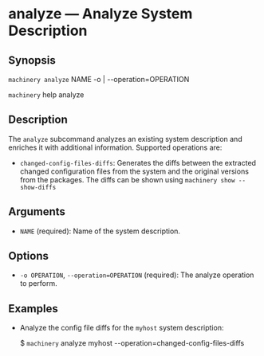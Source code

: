 # analyze — Analyze System Description

## Synopsis

`machinery analyze` NAME -o | --operation=OPERATION

`machinery` help analyze

## Description

The `analyze` subcommand analyzes an existing system description and enriches
it with additional information. Supported operations are:

  * `changed-config-files-diffs`:
    Generates the diffs between the extracted changed configuration files from the
    system and the original versions from the packages.
    The diffs can be shown using `machinery show --show-diffs`

## Arguments

  * `NAME` (required):
    Name of the system description.

## Options

  * `-o OPERATION`, `--operation=OPERATION` (required):
    The analyze operation to perform.

## Examples

 * Analyze the config file diffs for the `myhost` system description:

    $ `machinery` analyze myhost --operation=changed-config-files-diffs
